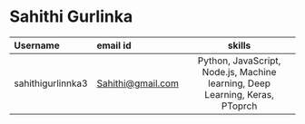 # Sahithi Gurlinka

| Username | email id | skills |
| :----- | :-------- | :----------------: |
| sahithigurlinnka3 | Sahithi@gmail.com | Python, JavaScript, Node.js, Machine learning, Deep Learning, Keras, PToprch |